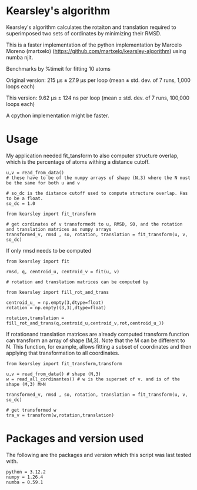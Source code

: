 # Kearsley's algorithm

Kearsley's algorithm calculates the rotaiton and translation required to superimposed two sets of cordinates by minimizing their RMSD. 

This is a faster implementation of the python implementation by Marcelo Moreno (martxelo) (https://github.com/martxelo/kearsley-algorithm) using numba njit.

Benchmarks by %timeit for fitting 10 atoms

Original version: 215 µs ± 27.9 µs per loop (mean ± std. dev. of 7 runs, 1,000 loops each)

This version: 9.62 µs ± 124 ns per loop (mean ± std. dev. of 7 runs, 100,000 loops each) 

A cpython implementation might be faster. 

# Usage

My application needed fit_tansform to also computer structure overlap, which is the percentage of atoms withing a distance cutoff.

```python3
u,v = read_from_data()
# these have to be of the numpy arrays of shape (N,3) where the N must be the same for both u and v

# so_dc is the distance cutoff used to compute structure overlap. Has to be a float. 
so_dc = 1.0

from kearsley import fit_transform

# get cordinates of v transformedt to u, RMSD, SO, and the rotation and translation matrices as numpy arrays
transformed_v, rmsd , so, rotation, translation = fit_transform(u, v, so_dc)
```
If only rmsd needs to be computed

```python3
from kearsley import fit

rmsd, q, centroid_u, centroid_v = fit(u, v)

# rotation and translation matrices can be computed by

from kearsley import fill_rot_and_trans

centroid_u_ = np.empty(3,dtype=float)
rotation = np.empty((3,3),dtype=float)

rotation,translation = fill_rot_and_trans(q,centroid_u,centroid_v,rot,centroid_u_))
```
If rotationand translation matrices are already computed transform function can transform an array of shape (M,3). Note that the M can be different to N. This function, for example, allows fitting a subset of coordinates and then applying that transformation to all coordinates.
```python3
from kearsley import fit_transform,transform

u,v = read_from_data() # shape (N,3)
w = read_all_cordinantes() # w is the superset of v. and is of the shape (M,3) M>N

transformed_v, rmsd , so, rotation, translation = fit_transform(u, v, so_dc)

# get transformed w
tra_v = transform(w,rotation,translation)
```

# Packages and version used

The following are the packages and version which this script was last tested with.
```
python = 3.12.2
numpy = 1.26.4
numba = 0.59.1
```


